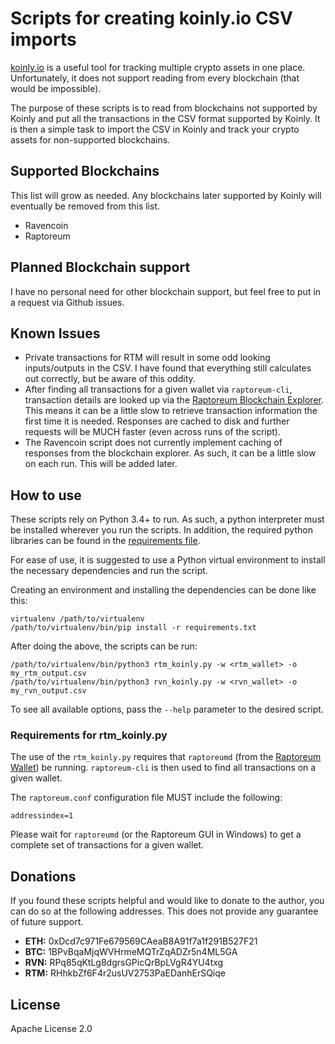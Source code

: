 # Scripts for creating koinly.io CSV imports
[koinly.io](https://koinly.io) is a useful tool for tracking multiple crypto assets in one place.  Unfortunately, it does not support reading from every blockchain (that would be impossible).

The purpose of these scripts is to read from blockchains not supported by Koinly and put all the transactions in the CSV format supported by Koinly.  It is then a simple task to import the CSV in Koinly and track your crypto assets for non-supported blockchains.

## Supported Blockchains
This list will grow as needed.  Any blockchains later supported by Koinly will eventually be removed from this list.

* Ravencoin
* Raptoreum

## Planned Blockchain support
I have no personal need for other blockchain support, but feel free to put in a request via Github issues.

## Known Issues
* Private transactions for RTM will result in some odd looking inputs/outputs in the CSV.  I have found that everything still calculates out correctly, but be aware of this oddity.
* After finding all transactions for a given wallet via ```raptoreum-cli```, transaction details are looked up via the [Raptoreum Blockchain Explorer](https://explorer.raptoreum.com/).  This means it can be a little slow to retrieve transaction information the first time it is needed.  Responses are cached to disk and further requests will be MUCH faster (even across runs of the script).
* The Ravencoin script does not currently implement caching of responses from the blockchain explorer.  As such, it can be a little slow on each run.  This will be added later.

## How to use
These scripts rely on Python 3.4+ to run.  As such, a python interpreter must be installed wherever you run the scripts.  In addition, the required python libraries can be found in the [requirements file](requirements.txt).

For ease of use, it is suggested to use a Python virtual environment to install the necessary dependencies and run the script.

Creating an environment and installing the dependencies can be done like this:
```
virtualenv /path/to/virtualenv
/path/to/virtualenv/bin/pip install -r requirements.txt
```

After doing the above, the scripts can be run:
```
/path/to/virtualenv/bin/python3 rtm_koinly.py -w <rtm_wallet> -o my_rtm_output.csv
/path/to/virtualenv/bin/python3 rvn_koinly.py -w <rvn_wallet> -o my_rvn_output.csv
```

To see all available options, pass the ```--help``` parameter to the desired script.

### Requirements for rtm_koinly.py
The use of the ```rtm_koinly.py``` requires that ```raptoreumd``` (from the [Raptoreum Wallet](https://raptoreum.com/)) be running.  ```raptoreum-cli``` is then used to find all transactions on a given wallet.

The ```raptoreum.conf``` configuration file MUST include the following:
```
addressindex=1
```

Please wait for ```raptoreumd``` (or the Raptoreum GUI in Windows) to get a complete set of transactions for a given wallet.

## Donations
If you found these scripts helpful and would like to donate to the author, you can do so at the following addresses.  This does not provide any guarantee of future support.

* **ETH:** 0xDcd7c971Fe679569CAeaB8A91f7a1f291B527F21
* **BTC:** 1BPvBqaMjqWVHrmeMQTrZqADZr5n4ML5GA
* **RVN:** RPq85qKtLg8dgrsGPicQrBpLVgR4YU4txg
* **RTM:** RHhkbZf6F4r2usUV2753PaEDanhErSQiqe

## License
Apache License 2.0
